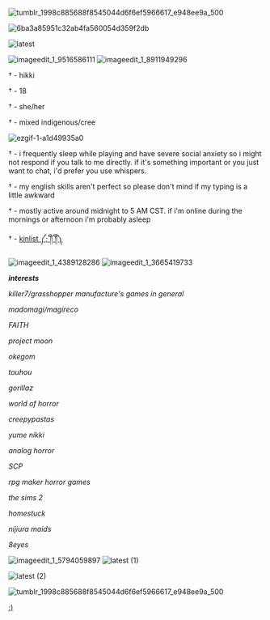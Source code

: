 ![tumblr_1998c885688f8545044d6f6ef5966617_e948ee9a_500](https://user-images.githubusercontent.com/93416695/190959690-555cf88c-5e2a-42eb-8f94-f2aa31a334ce.gif)

![6ba3a85951c32ab4fa560054d359f2db](https://user-images.githubusercontent.com/93416695/190961519-5123c0e6-ea2f-4080-882e-1eae7b5d9680.png)

![latest](https://user-images.githubusercontent.com/93416695/190963501-596c5464-f630-4b17-848b-683fc2069c4f.png)

![imageedit_1_9516586111](https://user-images.githubusercontent.com/93416695/190962668-f6bb0a69-2c81-42e6-b4fe-abe9480f0aa8.png)
![imageedit_1_8911949296](https://user-images.githubusercontent.com/93416695/190963030-41805d36-0984-448a-8a25-6cf9ff3bd6ec.png)


† - hikki

† - 18

† - she/her

† - mixed indigenous/cree
 
 


![ezgif-1-a1d49935a0](https://user-images.githubusercontent.com/93416695/190961432-05198838-ccc1-4e5f-8732-84671edaf87a.gif)

† - i frequently sleep while playing and have severe social anxiety so i might not respond if you talk to me directly. if it's something important or you just want to chat, i'd prefer you use whispers.

† - my english skills aren't perfect so please don't mind if my typing is a little awkward

† - mostly active around midnight to 5 AM CST. if i'm online during the mornings or afternoon i'm probably asleep

† - [kinlist ༼;´༎ຶ ༎ຶ༽](https://liberationmaiden.carrd.co/)


![imageedit_1_4389128286](https://user-images.githubusercontent.com/93416695/190962283-789cbd25-0803-4d8a-a08b-e9d81dd0a4c4.png)
![imageedit_1_3665419733](https://user-images.githubusercontent.com/93416695/190962437-42bb5fcc-3a9e-403f-a936-693e6e418958.png)

***interests***


*killer7/grasshopper manufacture's games in general*

*madomagi/magireco*

*FAITH*

*project moon*

*okegom*

*touhou*

*gorillaz*

*world of horror*

*creepypastas*

*yume nikki*

*analog horror*

*SCP*

*rpg maker horror games*

*the sims 2*

*homestuck*

*nijiura maids*

*8eyes*



![imageedit_1_5794059897](https://user-images.githubusercontent.com/93416695/190963229-ad3a2099-6b4d-45b3-98b9-e686d5aea155.png)
![latest (1)](https://user-images.githubusercontent.com/93416695/190964045-1cb66d6a-9083-4c8f-8fa2-06150923902d.png)

![latest (2)](https://user-images.githubusercontent.com/93416695/190964031-efb31041-5e00-45f0-b9a6-9e5fd19801f2.png)

![tumblr_1998c885688f8545044d6f6ef5966617_e948ee9a_500](https://user-images.githubusercontent.com/93416695/190959690-555cf88c-5e2a-42eb-8f94-f2aa31a334ce.gif)

[:)](https://www.youtube.com/watch?v=iHLMnP7bpnk)

<!---
000nanashi/000nanashi is a ✨ special ✨ repository because its `README.md` (this file) appears on your GitHub profile.
You can click the Preview link to take a look at your changes.
--->

